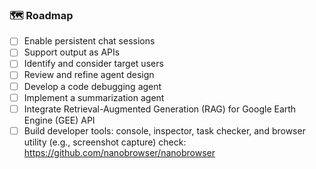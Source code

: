 
### 🗺️ Roadmap

- [ ] Enable persistent chat sessions  
- [ ] Support output as APIs  
- [ ] Identify and consider target users  
- [ ] Review and refine agent design  
- [ ] Develop a code debugging agent  
- [ ] Implement a summarization agent  
- [ ] Integrate Retrieval-Augmented Generation (RAG) for Google Earth Engine (GEE) API  
- [ ] Build developer tools: console, inspector, task checker, and browser utility (e.g., screenshot capture) check: https://github.com/nanobrowser/nanobrowser